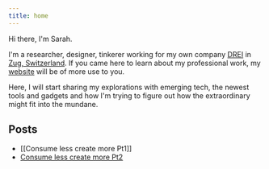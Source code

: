```yaml
---
title: home
---
```

Hi there, I'm Sarah.

I'm a researcher, designer, tinkerer working for my own company [DREI](https://www.drei-solutions.com) in [Zug, Switzerland](https://maps.app.goo.gl/au1oeXaBksHCnTnF6). If you came here to learn about my professional work, my [website](https://sarahmennicken.com/) will be of more use to you.

Here, I will start sharing my explorations with emerging tech, the newest tools and gadgets and how I'm trying to figure out how the extraordinary might fit into the mundane. 

## Posts
- [[Consume less create more Pt1]]
- [Consume less create more Pt2](Consume%20less%20create%20more%20Pt2.md)


